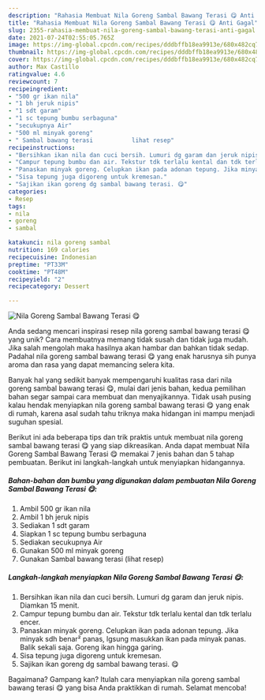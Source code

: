 ```yaml
---
description: "Rahasia Membuat Nila Goreng Sambal Bawang Terasi 😋 Anti Gagal"
title: "Rahasia Membuat Nila Goreng Sambal Bawang Terasi 😋 Anti Gagal"
slug: 2355-rahasia-membuat-nila-goreng-sambal-bawang-terasi-anti-gagal
date: 2021-07-24T02:55:05.765Z
image: https://img-global.cpcdn.com/recipes/dddbffb18ea9913e/680x482cq70/nila-goreng-sambal-bawang-terasi-😋-foto-resep-utama.jpg
thumbnail: https://img-global.cpcdn.com/recipes/dddbffb18ea9913e/680x482cq70/nila-goreng-sambal-bawang-terasi-😋-foto-resep-utama.jpg
cover: https://img-global.cpcdn.com/recipes/dddbffb18ea9913e/680x482cq70/nila-goreng-sambal-bawang-terasi-😋-foto-resep-utama.jpg
author: Max Castillo
ratingvalue: 4.6
reviewcount: 7
recipeingredient:
- "500 gr ikan nila"
- "1 bh jeruk nipis"
- "1 sdt garam"
- "1 sc tepung bumbu serbaguna"
- "secukupnya Air"
- "500 ml minyak goreng"
- " Sambal bawang terasi           lihat resep"
recipeinstructions:
- "Bersihkan ikan nila dan cuci bersih. Lumuri dg garam dan jeruk nipis. Diamkan 15 menit."
- "Campur tepung bumbu dan air. Tekstur tdk terlalu kental dan tdk terlalu encer."
- "Panaskan minyak goreng. Celupkan ikan pada adonan tepung. Jika minyak sdh benar² panas, lgsung masukkan ikan pada minyak panas. Balik sekali saja. Goreng ikan hingga garing."
- "Sisa tepung juga digoreng untuk kremesan."
- "Sajikan ikan goreng dg sambal bawang terasi. 😋"
categories:
- Resep
tags:
- nila
- goreng
- sambal

katakunci: nila goreng sambal 
nutrition: 169 calories
recipecuisine: Indonesian
preptime: "PT33M"
cooktime: "PT48M"
recipeyield: "2"
recipecategory: Dessert

---
```



![Nila Goreng Sambal Bawang Terasi 😋](https://img-global.cpcdn.com/recipes/dddbffb18ea9913e/680x482cq70/nila-goreng-sambal-bawang-terasi-😋-foto-resep-utama.jpg)

Anda sedang mencari inspirasi resep nila goreng sambal bawang terasi 😋 yang unik? Cara membuatnya memang tidak susah dan tidak juga mudah. Jika salah mengolah maka hasilnya akan hambar dan bahkan tidak sedap. Padahal nila goreng sambal bawang terasi 😋 yang enak harusnya sih punya aroma dan rasa yang dapat memancing selera kita.



Banyak hal yang sedikit banyak mempengaruhi kualitas rasa dari nila goreng sambal bawang terasi 😋, mulai dari jenis bahan, kedua pemilihan bahan segar sampai cara membuat dan menyajikannya. Tidak usah pusing kalau hendak menyiapkan nila goreng sambal bawang terasi 😋 yang enak di rumah, karena asal sudah tahu triknya maka hidangan ini mampu menjadi suguhan spesial.


Berikut ini ada beberapa tips dan trik praktis untuk membuat nila goreng sambal bawang terasi 😋 yang siap dikreasikan. Anda dapat membuat Nila Goreng Sambal Bawang Terasi 😋 memakai 7 jenis bahan dan 5 tahap pembuatan. Berikut ini langkah-langkah untuk menyiapkan hidangannya.

<!--inarticleads1-->

##### Bahan-bahan dan bumbu yang digunakan dalam pembuatan Nila Goreng Sambal Bawang Terasi 😋:

1. Ambil 500 gr ikan nila
1. Ambil 1 bh jeruk nipis
1. Sediakan 1 sdt garam
1. Siapkan 1 sc tepung bumbu serbaguna
1. Sediakan secukupnya Air
1. Gunakan 500 ml minyak goreng
1. Gunakan  Sambal bawang terasi           (lihat resep)




<!--inarticleads2-->

##### Langkah-langkah menyiapkan Nila Goreng Sambal Bawang Terasi 😋:

1. Bersihkan ikan nila dan cuci bersih. Lumuri dg garam dan jeruk nipis. Diamkan 15 menit.
1. Campur tepung bumbu dan air. Tekstur tdk terlalu kental dan tdk terlalu encer.
1. Panaskan minyak goreng. Celupkan ikan pada adonan tepung. Jika minyak sdh benar² panas, lgsung masukkan ikan pada minyak panas. Balik sekali saja. Goreng ikan hingga garing.
1. Sisa tepung juga digoreng untuk kremesan.
1. Sajikan ikan goreng dg sambal bawang terasi. 😋




Bagaimana? Gampang kan? Itulah cara menyiapkan nila goreng sambal bawang terasi 😋 yang bisa Anda praktikkan di rumah. Selamat mencoba!
